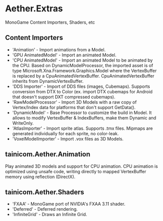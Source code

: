 # Aether.Extras
MonoGame Content Importers, Shaders, etc


## Content Importers

* 'Animation' - Import animations from a Model.
* 'GPU AnimatedModel' - Import an animated Model.
* 'CPU AnimatedModel' - Import an animated Model to be animated by the CPU. Based on DynamicModelProcessor, the imported asset is of type Microsoft.Xna.Framework.Graphics.Model where the VertexBuffer is replaced by a CpuAnimatedVertexBuffer. CpuAnimatedVertexBuffer inherits from DynamicVertexBuffer.
* 'DDS Importer' - Import of DDS files (images, Cubemaps). Supports conversion from DTX to Color (ex. import DTX cubemaps for Android that doesn't support DXT compressed cubemaps).
* 'RawModelProcessor' - Import 3D Models with a raw copy of Vertex/Index data for platforms that don't support GetData().
* 'DynamicModel' - Base Processor to customize the build in Model. It allows to modify
VertexBuffer & IndexBuffers, make them Dynamic and WriteOnly.
* 'AtlasImporter' - Import sprite atlas. Supports .tmx files. Mipmaps are generated individually for each sprite, no color-leak.
* 'VoxelModelImporter' - Import .vox files as 3D Models.

## tainicom.Aether.Animation

Play animated 3D models and support for CPU animation.
CPU animation is optimized using unsafe code, writing directly to mapped VertexBuffer memory using reflection (DirectX). 


## tainicom.Aether.Shaders

* 'FXAA' - MonoGame port of NVIDIA's FXAA 3.11 shader.
* 'Deferred' - Deferred rendering.
* 'InfiniteGrid' - Draws an Infinite Grid.
